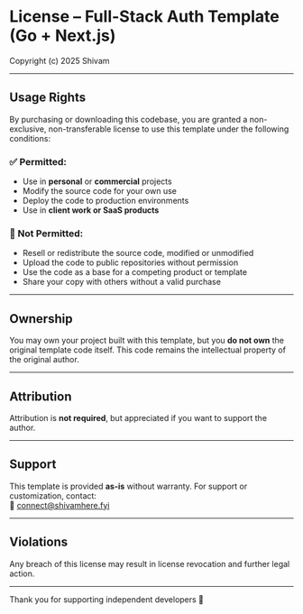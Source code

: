 # License – Full-Stack Auth Template (Go + Next.js)

Copyright (c) 2025 Shivam

---

## Usage Rights

By purchasing or downloading this codebase, you are granted a non-exclusive, non-transferable license to use this template under the following conditions:

### ✅ Permitted:
- Use in **personal** or **commercial** projects
- Modify the source code for your own use
- Deploy the code to production environments
- Use in **client work or SaaS products**

### 🚫 Not Permitted:
- Resell or redistribute the source code, modified or unmodified
- Upload the code to public repositories without permission
- Use the code as a base for a competing product or template
- Share your copy with others without a valid purchase

---

## Ownership

You may own your project built with this template, but you **do not own** the original template code itself. This code remains the intellectual property of the original author.

---

## Attribution

Attribution is **not required**, but appreciated if you want to support the author.

---

## Support

This template is provided **as-is** without warranty. For support or customization, contact:  
📧 connect@shivamhere.fyi

---

## Violations

Any breach of this license may result in license revocation and further legal action.

---

Thank you for supporting independent developers 💙
